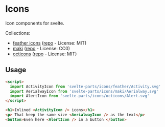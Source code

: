 # Icons

Icon components for svelte.

Collections:

* [feather icons](https://feathericons.com/) ([repo](https://github.com/feathericons/feather) - License: MIT)
* [maki](https://labs.mapbox.com/maki-icons/) ([repo](https://github.com/mapbox/maki) - License: CC0)
* [octicons](https://primer.style/octicons/) ([repo](https://github.com/primer/octicons) - License: MIT)

## Usage

```html
<script>
  import ActivityIcon from 'svelte-parts/icons/feather/Activity.svg'
  import AerialwayIcon from 'svelte-parts/icons/maki/Aerialway.svg'
  import AlertIcon from 'svelte-parts/icons/octicons/Alert.svg'
</script>

<h1>Inlined <ActivityIcon /> icons</h1>
<p> That keep the same size <AerialwayIcon /> as the text</p>
<button>Even here <AlertIcon /> in a button </button>
```

